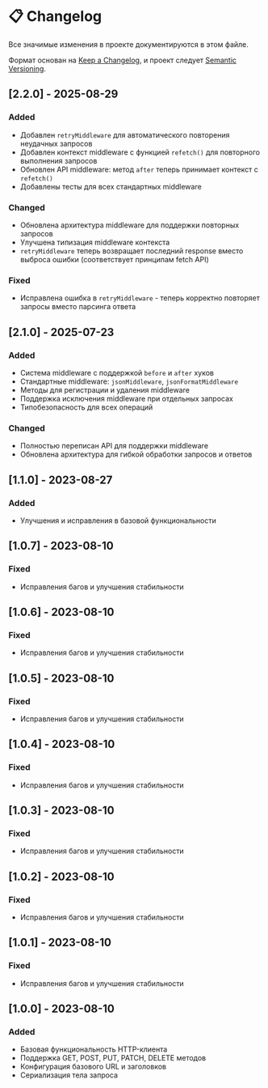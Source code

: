 # 📋 Changelog

Все значимые изменения в проекте документируются в этом файле.

Формат основан на [Keep a Changelog](https://keepachangelog.com/ru/1.0.0/),
и проект следует [Semantic Versioning](https://semver.org/lang/ru/).

## [2.2.0] - 2025-08-29

### Added

- Добавлен `retryMiddleware` для автоматического повторения неудачных запросов
- Добавлен контекст middleware с функцией `refetch()` для повторного выполнения запросов
- Обновлен API middleware: метод `after` теперь принимает контекст с `refetch()`
- Добавлены тесты для всех стандартных middleware

### Changed

- Обновлена архитектура middleware для поддержки повторных запросов
- Улучшена типизация middleware контекста
- `retryMiddleware` теперь возвращает последний response вместо выброса ошибки (соответствует принципам fetch API)

### Fixed

- Исправлена ошибка в `retryMiddleware` - теперь корректно повторяет запросы вместо парсинга ответа

## [2.1.0] - 2025-07-23

### Added

- Система middleware с поддержкой `before` и `after` хуков
- Стандартные middleware: `jsonMiddleware`, `jsonFormatMiddleware`
- Методы для регистрации и удаления middleware
- Поддержка исключения middleware при отдельных запросах
- Типобезопасность для всех операций

### Changed

- Полностью переписан API для поддержки middleware
- Обновлена архитектура для гибкой обработки запросов и ответов

## [1.1.0] - 2023-08-27

### Added

- Улучшения и исправления в базовой функциональности

## [1.0.7] - 2023-08-10

### Fixed

- Исправления багов и улучшения стабильности

## [1.0.6] - 2023-08-10

### Fixed

- Исправления багов и улучшения стабильности

## [1.0.5] - 2023-08-10

### Fixed

- Исправления багов и улучшения стабильности

## [1.0.4] - 2023-08-10

### Fixed

- Исправления багов и улучшения стабильности

## [1.0.3] - 2023-08-10

### Fixed

- Исправления багов и улучшения стабильности

## [1.0.2] - 2023-08-10

### Fixed

- Исправления багов и улучшения стабильности

## [1.0.1] - 2023-08-10

### Fixed

- Исправления багов и улучшения стабильности

## [1.0.0] - 2023-08-10

### Added

- Базовая функциональность HTTP-клиента
- Поддержка GET, POST, PUT, PATCH, DELETE методов
- Конфигурация базового URL и заголовков
- Сериализация тела запроса
